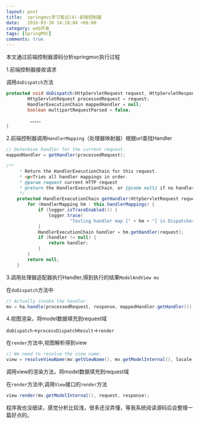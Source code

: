 ```yaml
---
layout: post
title:  springmvc学习笔记(4)-前端控制器
date:   2016-03-30 14:28:04 +08:00
category: web开发
tags: [SpringMVC]
comments: true
---
```


本文通过前端控制器源码分析springmvc执行过程

<!-- more -->

1.前端控制器接收请求

调用`doDispatch`方法

```java
protected void doDispatch(HttpServletRequest request, HttpServletResponse response) throws Exception {
		HttpServletRequest processedRequest = request;
		HandlerExecutionChain mappedHandler = null;
		boolean multipartRequestParsed = false;

         。。。。。
}
```


2.前端控制器调用`HandlerMapping`（处理器映射器）根据url查找Handler


```java
// Determine handler for the current request.
mappedHandler = getHandler(processedRequest);
```

```java
/**
	 * Return the HandlerExecutionChain for this request.
	 * <p>Tries all handler mappings in order.
	 * @param request current HTTP request
	 * @return the HandlerExecutionChain, or {@code null} if no handler could be found
	 */
	protected HandlerExecutionChain getHandler(HttpServletRequest request) throws Exception {
		for (HandlerMapping hm : this.handlerMappings) {
			if (logger.isTraceEnabled()) {
				logger.trace(
						"Testing handler map [" + hm + "] in DispatcherServlet with name '" + getServletName() + "'");
			}
			HandlerExecutionChain handler = hm.getHandler(request);
			if (handler != null) {
				return handler;
			}
		}
		return null;
	}
```

3.调用处理器适配器执行Handler,得到执行的结果`ModelAndView mv`

在`doDispatch`方法中

```java
// Actually invoke the handler.
mv = ha.handle(processedRequest, response, mappedHandler.getHandler());
```

4.视图渲染，将model数据填充到request域

`doDispatch`->`processDispatchResult`->`render`

在`render`方法中,视图解析得到view

```java
// We need to resolve the view name.
view = resolveViewName(mv.getViewName(), mv.getModelInternal(), locale, request);

```

调用view的渲染方法，将model数据填充到request域

在`render`方法中,调用`View`接口的`render`方法

```java
view.render(mv.getModelInternal(), request, response);
```


程序我也没细读，感觉分析比较浅，很多还没弄懂，等我系统阅读源码后会整理一篇好点的。
